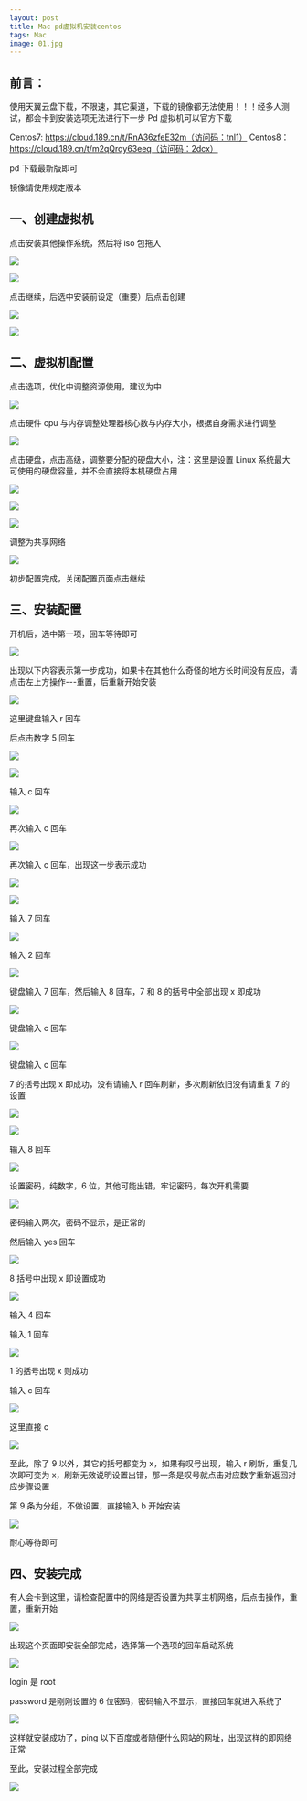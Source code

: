 ```yaml
---
layout: post
title: Mac pd虚拟机安装centos
tags: Mac
image: 01.jpg
---
```


## 前言：

使用天翼云盘下载，不限速，其它渠道，下载的镜像都无法使用！！！经多人测试，都会卡到安装选项无法进行下一步
Pd 虚拟机可以官方下载

Centos7:
https://cloud.189.cn/t/RnA36zfeE32m（访问码：tnl1）
Centos8：
https://cloud.189.cn/t/m2qQrqy63eeq（访问码：2dcx）

pd 下载最新版即可

镜像请使用规定版本

## 一、创建虚拟机

点击安装其他操作系统，然后将 iso 包拖入

![]({{site.baseurl}}/img/pd1.png)

![]({{site.baseurl}}/img/pd2.png)

点击继续，后选中安装前设定（重要）后点击创建

![]({{site.baseurl}}/img/pd3.png)

![]({{site.baseurl}}/img/pd4.png)

## 二、虚拟机配置

点击选项，优化中调整资源使用，建议为中

![]({{site.baseurl}}/img/pd5.png)

点击硬件 cpu 与内存调整处理器核心数与内存大小，根据自身需求进行调整

![]({{site.baseurl}}/img/pd6.png)

点击硬盘，点击高级，调整要分配的硬盘大小，注：这里是设置 Linux 系统最大可使用的硬盘容量，并不会直接将本机硬盘占用

![]({{site.baseurl}}/img/pd7.png)

![]({{site.baseurl}}/img/pd9.png)

![]({{site.baseurl}}/img/pd11.png)

调整为共享网络

![]({{site.baseurl}}/img/pd8.png)

初步配置完成，关闭配置页面点击继续

## 三、安装配置

开机后，选中第一项，回车等待即可

![]({{site.baseurl}}/img/pd12.png)

出现以下内容表示第一步成功，如果卡在其他什么奇怪的地方长时间没有反应，请点击左上方操作---重置，后重新开始安装

![]({{site.baseurl}}/img/pd13.png)

这里键盘输入 r 回车

后点击数字 5 回车

![]({{site.baseurl}}/img/pd14.png)

![]({{site.baseurl}}/img/pd15.png)

输入 c 回车

![]({{site.baseurl}}/img/pd16.png)

再次输入 c 回车

![]({{site.baseurl}}/img/pd17.png)

再次输入 c 回车，出现这一步表示成功

![]({{site.baseurl}}/img/pd18.png)

![]({{site.baseurl}}/img/pd19.png)

输入 7 回车

![]({{site.baseurl}}/img/pd20.png)

输入 2 回车

![]({{site.baseurl}}/img/pd21.png)

键盘输入 7 回车，然后输入 8 回车，7 和 8 的括号中全部出现 x 即成功

![]({{site.baseurl}}/img/pd22.png)

键盘输入 c 回车

![]({{site.baseurl}}/img/pd23.png)

键盘输入 c 回车

7 的括号出现 x 即成功，没有请输入 r 回车刷新，多次刷新依旧没有请重复 7 的设置

![]({{site.baseurl}}/img/pd24.png)

![]({{site.baseurl}}/img/pd25.png)

输入 8 回车

![]({{site.baseurl}}/img/pd26.png)

设置密码，纯数字，6 位，其他可能出错，牢记密码，每次开机需要

![]({{site.baseurl}}/img/pd27.png)

密码输入两次，密码不显示，是正常的

然后输入 yes 回车

![]({{site.baseurl}}/img/pd28.png)

8 括号中出现 x 即设置成功

![]({{site.baseurl}}/img/pd29.png)

输入 4 回车

输入 1 回车

![]({{site.baseurl}}/img/pd30.png)

1 的括号出现 x 则成功

输入 c 回车

![]({{site.baseurl}}/img/pd31.png)

这里直接 c

![]({{site.baseurl}}/img/pd32.png)

至此，除了 9 以外，其它的括号都变为 x，如果有叹号出现，输入 r 刷新，重复几次即可变为 x，刷新无效说明设置出错，那一条是叹号就点击对应数字重新返回对应步骤设置

第 9 条为分组，不做设置，直接输入 b 开始安装

![]({{site.baseurl}}/img/pd33.png)

耐心等待即可

## 四、安装完成

有人会卡到这里，请检查配置中的网络是否设置为共享主机网络，后点击操作，重置，重新开始

![]({{site.baseurl}}/img/pd34.png)

出现这个页面即安装全部完成，选择第一个选项的回车启动系统

![]({{site.baseurl}}/img/pd35.png)

login 是 root

password 是刚刚设置的 6 位密码，密码输入不显示，直接回车就进入系统了

![]({{site.baseurl}}/img/pd36.png)

这样就安装成功了，ping 以下百度或者随便什么网站的网址，出现这样的即网络正常

至此，安装过程全部完成

![]({{site.baseurl}}/img/pd37.png)
